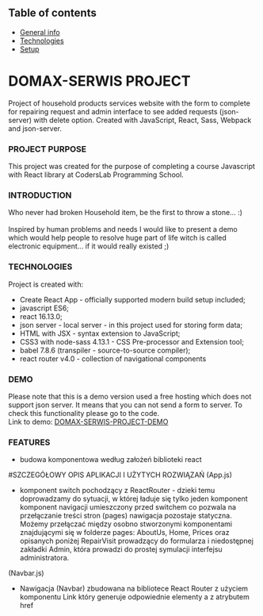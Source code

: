 ## Table of contents
* [General info](#domax-serwis-project)
* [Technologies](#technologies)
* [Setup](#setup)



# DOMAX-SERWIS PROJECT
Project of household products services website with the form to complete for repairing request 
and admin interface to see added requests (json-server) with delete option.
Created with JavaScript, React, Sass, Webpack and json-server.
### PROJECT PURPOSE
This project was created for the purpose of completing a course 
Javascript with React library at CodersLab Programming School.
### INTRODUCTION
Who never had broken Household item, be the first to throw a stone... :)<br>
<br>
Inspired by human problems and needs I would like to present a demo which would help people
to resolve huge part of life witch is called electronic equipment... if it would really existed ;)
### TECHNOLOGIES
Project is created with:
* Create React App - officially supported modern build setup included;
* javascript ES6;
* react 16.13.0;
* json server - local server - in this project used for storing form data;
* HTML with JSX - syntax extension to JavaScript;
* CSS3 with node-sass 4.13.1 - CSS Pre-processor and Extension tool;
* babel 7.8.6 (transpiler - source-to-source compiler);
* react router v4.0 - collection of navigational components
### DEMO
Please note that this is a demo version used a free hosting which does not support json server.
It means that you can not send a form to server. To check this functionality please go to the code.<BR>
Link to demo: [DOMAX-SERWIS-PROJECT-DEMO](https://sad-wing-64b6fe.netlify.com/ "DOMAX-SERWIS DEMO")
### FEATURES
* budowa komponentowa według założeń biblioteki react



#SZCZEGÓŁOWY OPIS APLIKACJI I UŻYTYCH ROZWIĄZAŃ
(App.js)
* komponent switch pochodzący z ReactRouter - dzieki temu doprowadzamy do sytuacji, w której ładuje się tylko jeden komponent
komponent navigacji umieszczony przed switchem co pozwala na przełączanie treści stron (pages)
nawigacja pozostaje statyczna. Możemy przełączać między osobno stworzonymi komponentami znajdującymi
się w folderze pages: AboutUs, Home, Prices oraz  opisanych poniżej RepairVisit prowadzący do formularza i niedostępnej
 zakładki Admin, która prowadzi do prostej symulacji interfejsu administratora.

(Navbar.js)
* Nawigacja (Navbar) zbudowana na bibliotece React Router z użyciem komponentu Link który generuje odpowiednie elementy a z atrybutem href




